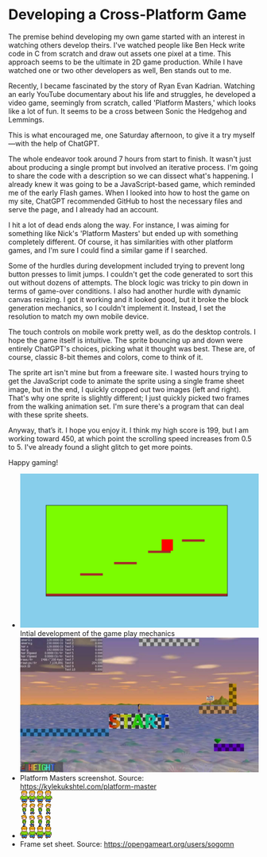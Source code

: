 # Developing a Cross-Platform Game

The premise behind developing my own game started with an interest in watching others develop theirs. I've watched people like Ben Heck write code in C from scratch and draw out assets one pixel at a time. This approach seems to be the ultimate in 2D game production. While I have watched one or two other developers as well, Ben stands out to me.

Recently, I became fascinated by the story of Ryan Evan Kadrian. Watching an early YouTube documentary about his life and struggles, he developed a video game, seemingly from scratch, called 'Platform Masters,' which looks like a lot of fun. It seems to be a cross between Sonic the Hedgehog and Lemmings.

This is what encouraged me, one Saturday afternoon, to give it a try myself—with the help of ChatGPT.

The whole endeavor took around 7 hours from start to finish. It wasn't just about producing a single prompt but involved an iterative process.  I'm going to share the code with a description so we can dissect what's happening. I already knew it was going to be a JavaScript-based game, which reminded me of the early Flash games. When I looked into how to host the game on my site, ChatGPT recommended GitHub to host the necessary files and serve the page, and I already had an account.

I hit a lot of dead ends along the way. For instance, I was aiming for something like Nick's 'Platform Masters' but ended up with something completely different. Of course, it has similarities with other platform games, and I'm sure I could find a similar game if I searched.

Some of the hurdles during development included trying to prevent long button presses to limit jumps. I couldn't get the code generated to sort this out without dozens of attempts. The block logic was tricky to pin down in terms of game-over conditions. I also had another hurdle with dynamic canvas resizing. I got it working and it looked good, but it broke the block generation mechanics, so I couldn't implement it. Instead, I set the resolution to match my own mobile device.

The touch controls on mobile work pretty well, as do the desktop controls. I hope the game itself is intuitive. The sprite bouncing up and down were entirely ChatGPT's choices, picking what it thought was best. These are, of course, classic 8-bit themes and colors, come to think of it.

The sprite art isn't mine but from a freeware site. I wasted hours trying to get the JavaScript code to animate the sprite using a single frame sheet image, but in the end, I quickly cropped out two images (left and right). That's why one sprite is slightly different; I just quickly picked two frames from the walking animation set. I'm sure there's a program that can deal with these sprite sheets.

Anyway, that’s it. I hope you enjoy it. I think my high score is 199, but I am working toward 450, at which point the scrolling speed increases from 0.5 to 5. I've already found a slight glitch to get more points.

Happy gaming!
- ![Screenshot 2024-09-16](https://github.com/srg774/solid-eureka/blob/main/info/Screenshot%202024-09-16%2014.30.30.png)
Intial development of the game play mechanics
![Initial Development](https://raw.githubusercontent.com/srg774/solid-eureka/main/info/Screenshot%202024-09-15%2010.11.59.png)
- Platform Masters screenshot. Source: https://kylekukshtel.com/platform-master
- ![Frame Set Sheet (Enlarged)](https://github.com/srg774/solid-eureka/blob/main/info/guy%20(2).png)
- Frame set sheet. Source: https://opengameart.org/users/sogomn

